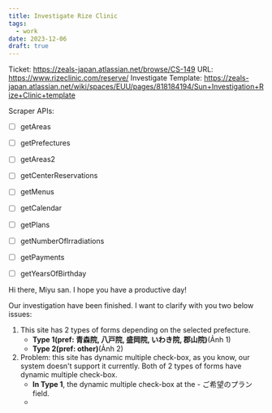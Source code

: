```yaml
---
title: Investigate Rize Clinic
tags:
  - work
date: 2023-12-06
draft: true
---
```

Ticket: https://zeals-japan.atlassian.net/browse/CS-149
URL: https://www.rizeclinic.com/reserve/
Investigate Template: https://zeals-japan.atlassian.net/wiki/spaces/EUU/pages/818184194/Sun+Investigation+Rize+Clinic+template

Scraper APIs: 
- [ ] getAreas
- [ ] getPrefectures
- [ ] getAreas2
- [ ] getCenterReservations
- [ ] getMenus
- [ ] getCalendar
- [ ] getPlans
- [ ] getNumberOfIrradiations
- [ ] getPayments
- [ ] getYearsOfBirthday


Hi there, Miyu san. I hope you have a productive day!

Our investigation have been finished. I want to clarify with you two below issues:
1. This site has 2 types of forms depending on the selected prefecture.
	- **Type 1(pref: 青森院, 八戸院, 盛岡院, いわき院, 郡山院)**(Ảnh 1)
	- **Type 2(pref: other)**(Ảnh 2)
2. Problem: this site has dynamic multiple check-box, as you know, our system doesn't support it currently. Both of 2 types of forms have dynamic multiple check-box.
	- **In Type 1**, the dynamic multiple check-box at the - ご希望のプラン field.
	- 
